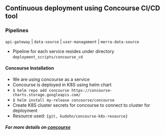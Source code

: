 ## Continuous deployment using Concourse CI/CD tool

### Pipelines

```api-gateway``` | ```data-source``` | ```user-management``` | ```merra-data-source```

- Pipeline for each service resides under directory ``deployment_scripts/concourse_cd``

#### Concourse Installation

- We are using concourse as a service
- Concourse is deployed in K8S using helm chart
- ``$ helm repo add concourse https://concourse-charts.storage.googleapis.com/``
- ``$ helm install my-release concourse/concourse``
- Create K8S cluster secrets for concourse to connect to cluster for deployment
- Resource used: ``{git, kudohn/concourse-k8s-resource}``


##### For more details on [concourse](https://concourse-ci.org/docs.html)